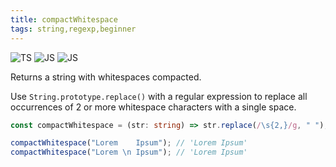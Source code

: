 ```yaml
---
title: compactWhitespace
tags: string,regexp,beginner
---
```


![TS](https://img.shields.io/badge/supports-typescript-blue.svg?style=flat-square)
![JS](https://img.shields.io/badge/supports-javascript-yellow.svg?style=flat-square)
![JS](https://img.shields.io/badge/supports-deno-green.svg?style=flat-square)

Returns a string with whitespaces compacted.

Use `String.prototype.replace()` with a regular expression to replace all occurrences of 2 or more whitespace characters with a single space.

```ts
const compactWhitespace = (str: string) => str.replace(/\s{2,}/g, " ");
```

```ts
compactWhitespace("Lorem    Ipsum"); // 'Lorem Ipsum'
compactWhitespace("Lorem \n Ipsum"); // 'Lorem Ipsum'
```
